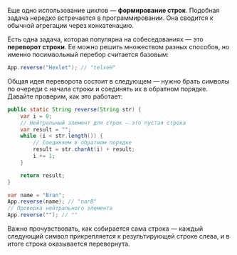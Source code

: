 Еще одно использование циклов — **формирование строк**. Подобная задача нередко встречается в программировании. Она сводится к обычной агрегации через конкатенацию.

Есть одна задача, которая популярна на собеседованиях — это **переворот строки**. Ее можно решить множеством разных способов, но именно посимвольный перебор считается базовым:

```java
App.reverse("Hexlet"); // "telxeH"
```

Общая идея переворота состоит в следующем — нужно брать символы по очереди с начала строки и соединять их в обратном порядке. Давайте проверим, как это работает:

```java
public static String reverse(String str) {
    var i = 0;
    // Нейтральный элемент для строк — это пустая строка
    var result = "";
    while (i < str.length()) {
        // Соединяем в обратном порядке
        result = str.charAt(i) + result;
        i += 1;
    }

    return result;
}

var name = "Bran";
App.reverse(name); // "narB"
// Проверка нейтрального элемента
App.reverse(""); // ""
```


Важно прочувствовать, как собирается сама строка — каждый следующий символ прикрепляется к результирующей строке слева, и в итоге строка оказывается перевернута.
